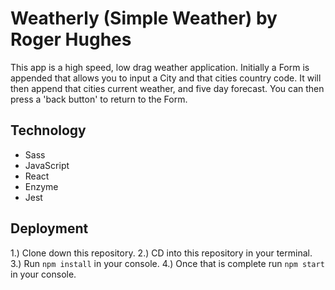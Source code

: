 # Weatherly (Simple Weather) by Roger Hughes
This app is a high speed, low drag weather application. Initially a Form is appended that allows you to input a City and that cities country code. It will then append that cities current weather, and five day forecast. You can then press a 'back button' to return to the Form. 

## Technology 
- Sass
- JavaScript
- React
- Enzyme
- Jest

## Deployment
1.) Clone down this repository.
2.) CD into this repository in your terminal.
3.) Run ```npm install``` in your console.
4.) Once that is complete run ```npm start``` in your console.


